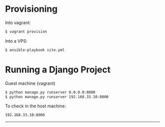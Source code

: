 Provisioning
============

Into vagrant:

```bash
$ vagrant provision
```

Into a VPS:

```bash
$ ansible-playbook site.yml
```

Running a Django Project
========================

Guest machine (vagrant)

```bash
$ python manage.py runserver 0.0.0.0:8000
$ python manage.py runserver 192.168.33.10:8000
```

To check in the host machine:

```bash
192.168.33.10:8000
```
---
